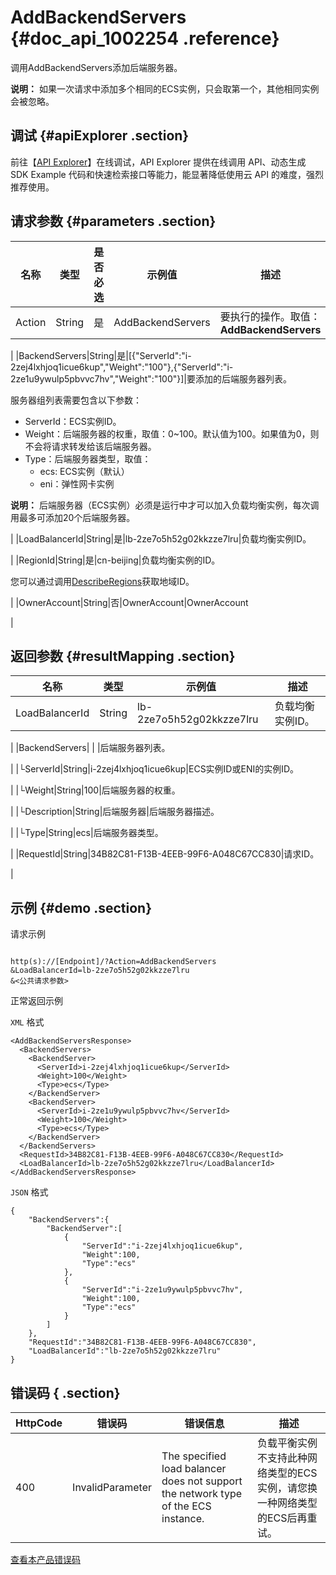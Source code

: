 # AddBackendServers {#doc_api_1002254 .reference}

调用AddBackendServers添加后端服务器。

**说明：** 如果一次请求中添加多个相同的ECS实例，只会取第一个，其他相同实例会被忽略。

## 调试 {#apiExplorer .section}

前往【[API Explorer](https://api.aliyun.com/#product=Slb&api=AddBackendServers)】在线调试，API Explorer 提供在线调用 API、动态生成 SDK Example 代码和快速检索接口等能力，能显著降低使用云 API 的难度，强烈推荐使用。

## 请求参数 {#parameters .section}

|名称|类型|是否必选|示例值|描述|
|--|--|----|---|--|
|Action|String|是|AddBackendServers|要执行的操作。取值：**AddBackendServers**

 |
|BackendServers|String|是|\[\{"ServerId":"i-2zej4lxhjoq1icue6kup","Weight":"100"\},\{"ServerId":"i-2ze1u9ywulp5pbvvc7hv","Weight":"100"\}\]|要添加的后端服务器列表。

 服务器组列表需要包含以下参数：

 -   ServerId：ECS实例ID。
-   Weight：后端服务器的权重，取值：0~100。默认值为100。如果值为0，则不会将请求转发给该后端服务器。
-   Type：后端服务器类型，取值：
    -   ecs: ECS实例（默认）
    -   eni：弹性网卡实例

 **说明：** 后端服务器（ECS实例）必须是运行中才可以加入负载均衡实例，每次调用最多可添加20个后端服务器。

 |
|LoadBalancerId|String|是|lb-2ze7o5h52g02kkzze7lru|负载均衡实例ID。

 |
|RegionId|String|是|cn-beijing|负载均衡实例的ID。

 您可以通过调用[DescribeRegions](~~27584~~)获取地域ID。

 |
|OwnerAccount|String|否|OwnerAccount|OwnerAccount

 |

## 返回参数 {#resultMapping .section}

|名称|类型|示例值|描述|
|--|--|---|--|
|LoadBalancerId|String|lb-2ze7o5h52g02kkzze7lru|负载均衡实例ID。

 |
|BackendServers| | |后端服务器列表。

 |
|└ServerId|String|i-2zej4lxhjoq1icue6kup|ECS实例ID或ENI的实例ID。

 |
|└Weight|String|100|后端服务器的权重。

 |
|└Description|String|后端服务器|后端服务器描述。

 |
|└Type|String|ecs|后端服务器类型。

 |
|RequestId|String|34B82C81-F13B-4EEB-99F6-A048C67CC830|请求ID。

 |

## 示例 {#demo .section}

请求示例

``` {#request_demo}

http(s)://[Endpoint]/?Action=AddBackendServers
&LoadBalancerId=lb-2ze7o5h52g02kkzze7lru
&<公共请求参数>

```

正常返回示例

`XML` 格式

``` {#xml_return_success_demo}
<AddBackendServersResponse>
  <BackendServers>
    <BackendServer>
      <ServerId>i-2zej4lxhjoq1icue6kup</ServerId>
      <Weight>100</Weight>
      <Type>ecs</Type>
    </BackendServer>
    <BackendServer>
      <ServerId>i-2ze1u9ywulp5pbvvc7hv</ServerId>
      <Weight>100</Weight>
      <Type>ecs</Type>
    </BackendServer>
  </BackendServers>
  <RequestId>34B82C81-F13B-4EEB-99F6-A048C67CC830</RequestId>
  <LoadBalancerId>lb-2ze7o5h52g02kkzze7lru</LoadBalancerId>
</AddBackendServersResponse>

```

`JSON` 格式

``` {#json_return_success_demo}
{
	"BackendServers":{
		"BackendServer":[
			{
				"ServerId":"i-2zej4lxhjoq1icue6kup",
				"Weight":100,
				"Type":"ecs"
			},
			{
				"ServerId":"i-2ze1u9ywulp5pbvvc7hv",
				"Weight":100,
				"Type":"ecs"
			}
		]
	},
	"RequestId":"34B82C81-F13B-4EEB-99F6-A048C67CC830",
	"LoadBalancerId":"lb-2ze7o5h52g02kkzze7lru"
}
```

## 错误码 { .section}

|HttpCode|错误码|错误信息|描述|
|--------|---|----|--|
|400|InvalidParameter|The specified load balancer does not support the network type of the ECS instance.|负载平衡实例不支持此种网络类型的ECS实例，请您换一种网络类型的ECS后再重试。|

[查看本产品错误码](https://error-center.aliyun.com/status/product/Slb)


